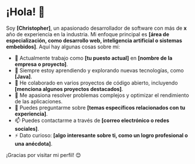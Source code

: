 <h1>¡Hola! 👋</h1>

Soy **[Christopher]**, un apasionado desarrollador de software con más de **x** año de experiencia en la industria. 
Mi enfoque principal es **[área de especialización, como desarrollo web, inteligencia artificial o sistemas embebidos]**. 
Aquí hay algunas cosas sobre mí:

- 🔭 Actualmente trabajo como **[tu puesto actual]** en **[nombre de la empresa o proyecto]**.
- 🌱 Siempre estoy aprendiendo y explorando nuevas tecnologías, como **[Java]**.
- 👯 He colaborado en varios proyectos de código abierto, incluyendo **[menciona algunos proyectos destacados]**.
- 🤔 Me apasiona resolver problemas complejos y optimizar el rendimiento de las aplicaciones.
- 💬 Puedes preguntarme sobre **[temas específicos relacionados con tu experiencia]**.
- 📫 Puedes contactarme a través de **[correo electrónico o redes sociales]**.
- ⚡ Dato curioso: **[algo interesante sobre ti, como un logro profesional o una anécdota]**.

¡Gracias por visitar mi perfil! 😊
